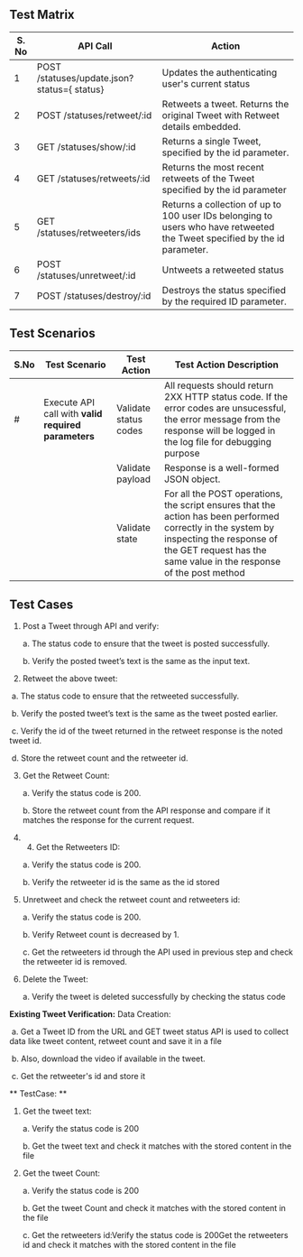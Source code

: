 ## Test Matrix

| S. No | **API Call**                                | **Action**                                                   |
| ----- | ------------------------------------------- | ------------------------------------------------------------ |
| 1     | POST /statuses/update.json?status={ status} | Updates the authenticating user's current status             |
| 2     | POST /statuses/retweet/:id                  | Retweets a tweet. Returns the original Tweet with Retweet details embedded. |
| 3     | GET /statuses/show/:id                      | Returns a single Tweet, specified by the id parameter.       |
| 4     | GET /statuses/retweets/:id                  | Returns the most recent retweets of the Tweet specified by the id parameter |
| 5     | GET /statuses/retweeters/ids                | Returns a collection of up to 100 user IDs belonging to users who have retweeted the Tweet specified by the id parameter. |
| 6     | POST /statuses/unretweet/:id                | Untweets a retweeted status                                  |
| 7     | POST /statuses/destroy/:id                  | Destroys the status specified by the required ID parameter.  |



## Test Scenarios

| S.No | Test Scenario                                       | Test Action           | Test Action Description                                      |
| ---- | --------------------------------------------------- | --------------------- | ------------------------------------------------------------ |
| #    | Execute API call with **valid required parameters** | Validate status codes | All requests should return 2XX HTTP status code. If the error codes are unsucessful, the error message from the response will be logged in the log file for debugging purpose |
|      |                                                     | Validate payload      | Response is a well-formed JSON object.                       |
|      |                                                     | Validate state        | For all the POST operations, the script ensures that the action has been performed correctly in the system by inspecting the response of the GET request has the same value in the response of the post method |



## Test Cases

1. Post a Tweet through API and verify:

   a. The status code to ensure that the tweet is posted successfully. 

   b. Verify the posted tweet’s text is the same as the input text. 
2.  Retweet the above tweet: 

​  a. The status code to ensure that the retweeted successfully. 

​  b. Verify the posted tweet’s text is the same as the tweet posted earlier.

​  c. Verify the id of the tweet returned in the retweet response is the noted tweet id. 

​  d. Store the retweet count and the retweeter id.

3. Get the Retweet Count: 

   a. Verify the status code is 200.

   b. Store the retweet count from the API response and compare if it matches the response for the current request.

4. 4. Get the Retweeters ID:

   a.  Verify the status code is 200. 

   b. Verify the retweeter id is the same as the id stored

5. Unretweet and check the retweet count and retweeters id:

   a. Verify the status code is 200.

   b. Verify Retweet count is decreased by 1.

   c. Get the retweeters id through the API used in previous step and check the retweeter id is removed.
   
6. Delete the Tweet: 

   a. Verify the tweet is deleted successfully by checking the status code
   
**Existing Tweet Verification:**
Data Creation:

​	a. Get a Tweet ID from the URL and GET tweet status API is used to collect data like tweet  content, retweet count and save it in a file

​	b. Also, download the video if available in the tweet.

​	c. Get the retweeter's id and store it



** TestCase: **

1. Get the tweet text:

   a. Verify the status code is 200

   b. Get the tweet text and check it matches with the stored content in the file
   
2. Get the tweet Count:

   a. Verify the status code is 200
   
   b. Get the tweet Count and check it matches with the stored content in the file

   c. Get the retweeters id:Verify the status code is 200Get the retweeters id and check it matches with the stored content in the file
